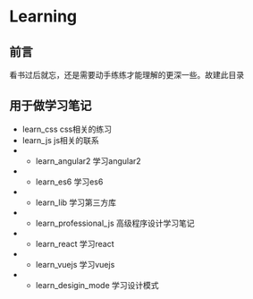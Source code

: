 # Learning
## 前言
看书过后就忘，还是需要动手练练才能理解的更深一些。故建此目录
## 用于做学习笔记
- learn_css css相关的练习
- learn_js  js相关的联系
- - learn_angular2 学习angular2
- - learn_es6  学习es6
- - learn_lib  学习第三方库
- - learn_professional_js 高级程序设计学习笔记
- - learn_react  学习react
- - learn_vuejs  学习vuejs
- - learn_desigin_mode 学习设计模式